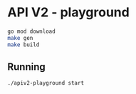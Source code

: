 # API V2 - playground

```bash
go mod download
make gen
make build
```

## Running

```bash
./apiv2-playground start
```